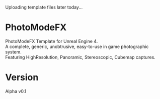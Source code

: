 Uploading template files later today...

# PhotoModeFX
PhotoModeFX Template for Unreal Engine 4.<br/>
A complete, generic, unobtrusive, easy-to-use in game photographic system.<br/>
Featuring HighResolution, Panoramic, Stereoscopic, Cubemap captures.

# Version
Alpha v0.1
